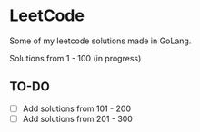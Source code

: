 # LeetCode

Some of my leetcode solutions made in GoLang.

Solutions from 1 - 100 (in progress)

## TO-DO

- [ ] Add solutions from 101 - 200
- [ ] Add solutions from 201 - 300

